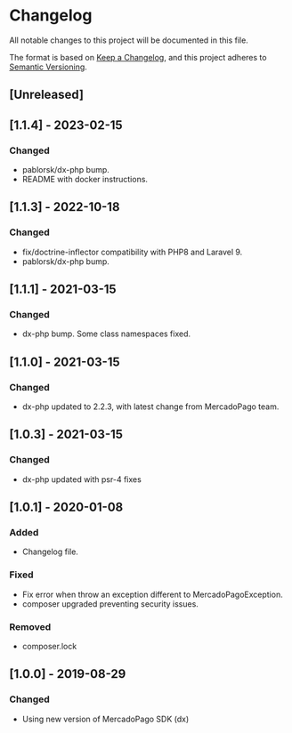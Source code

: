 # Changelog
All notable changes to this project will be documented in this file.

The format is based on [Keep a Changelog](https://keepachangelog.com/en/1.0.0/),
and this project adheres to [Semantic Versioning](https://semver.org/spec/v2.0.0.html).

## [Unreleased]

## [1.1.4] - 2023-02-15

### Changed
- pablorsk/dx-php bump.
- README with docker instructions.

## [1.1.3] - 2022-10-18

### Changed
- fix/doctrine-inflector compatibility with PHP8 and Laravel 9.
- pablorsk/dx-php bump.

## [1.1.1] - 2021-03-15

### Changed
- dx-php bump. Some class namespaces fixed.

## [1.1.0] - 2021-03-15

### Changed
- dx-php updated to 2.2.3, with latest change from MercadoPago team.

## [1.0.3] - 2021-03-15

### Changed
- dx-php updated with psr-4 fixes

## [1.0.1] - 2020-01-08

### Added
- Changelog file.

### Fixed
- Fix error when throw an exception different to MercadoPagoException.
- composer upgraded preventing security issues.

### Removed
- composer.lock

## [1.0.0] - 2019-08-29

### Changed
- Using new version of MercadoPago SDK (dx)